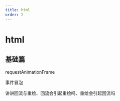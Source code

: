 ```yaml
---
title: html
order: 2
---
```




# html

## 基础篇

requestAnimationFrame

事件冒泡

讲讲回流与重绘、回流会引起重绘吗、重绘会引起回流吗

